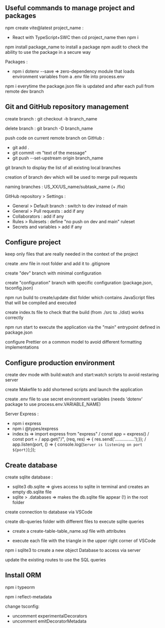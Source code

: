 ## Useful commands to manage project and packages

npm create vite@latest project_name :

- React with TypeScript+SWC
  then cd project_name
  then npm i

npm install package_name to install a package
npm audit to check the ability to use the package in a secure way

Packages :

- npm i dotenv --save => zero-dependency module that loads environment variables from a .env file into process.env

npm i everytime the package.json file is updated and after each pull from remote dev branch

## Git and GitHub repository management

create branch : git checkout -b branch_name

delete branch : git branch -D branch_name

push code on current remote branch on GitHub :

- git add .
- git commit -m "text of the message"
- git push --set-upstream origin branch_name

git branch to display the list of all existing local branches

creation of branch dev which will be used to merge pull requests

naming branches : US_XX/US_name/subtask_name (+ /fix)

GitHub repository > Settings :

- General > Default branch : switch to dev instead of main
- General > Pull requests : add if any
- Collaborators : add if any
- Rules > Rulesets : define "no push on dev and main" ruleset
- Secrets and variables > add if any

## Configure project

keep only files that are really needed in the context of the project

create .env file in root folder and add it to .gitignore

create "dev" branch with minimal configuration

create "configuration" branch with specific configuration (package.json, tsconfig.json)

npm run build to create/update dist folder which contains JavaScript files that will be compiled and executed

create index.ts file to check that the build (from ./src to ./dist) works correctly

npm run start to execute the application via the "main" entrypoint defined in package.json

configure Prettier on a common model to avoid different formatting implementations

## Configure production environment

create dev mode with build:watch and start:watch scripts to avoid restaring server

create Makefile to add shortened scripts and launch the application

create .env file to use secret environment variables (needs 'dotenv' package to use process.env.VARIABLE_NAME)

Server Express :

- npm i express
- npm i @types/express
- index.ts => import express from "express" / const app = express() / const port = / app.get("/", (req, res) => { res.send('................');}); / app.listen(port, () => { console.log(`Server is listening on port ${port}`);});

## Create database

create sqlite database :

- sqlite3 db.sqlite => gives access to sqlite in terminal and creates an empty db.sqlite file
- sqlite > .databases => makes the db.sqlite file appear (!) in the root folder

create connection to database via VSCode

create db-queries folder with different files to execute sqlite queries

- create a create-table-table_name.sql file with attributes

- execute each file with the triangle in the upper right corner of VSCode

npm i sqlite3 to create a new object Database to access via server

update the existing routes to use the SQL queries

## Install ORM

npm i typeorm

npm i reflect-metadata

change tsconfig:
- uncomment experimentalDecorators
- uncomment emitDecoratorMetadata
